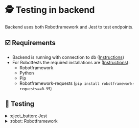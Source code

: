 # 🕵️ Testing in backend

Backend uses both Robotframework and Jest to test endpoints.

## ☑️ Requirements

 - Backend is running with connection to db (<a href='https://github.com/LibraryProjectGroup/library-project-backend#readme'>Instructions</a>)
 - For Robottests the required installations are (<a href='https://github.com/LibraryProjectGroup/library-project-frontend/blob/main/robot/aboutRobotTests.md'>Instructions</a>):
     - Robotframework
     - Python
     - Pip
     - Robotframework-requests (`pip install robotframework-requests==0.95`)

## 🧪 Testing
<details>
  <summary>:eject_button: Jest</summary>

  ### Run Jest mocks
  Add following lines to .env
  ```
OIDC_AUTH_BACKLINK_URL=http://localhost:3002/auth
OIDC_AUTH_REDIRECT_URL=http://localhost:3002/auth/oidc
  ```

 - Open terminal in the location where backend is running (if running in Docker container, open containers terminal)
 - Run following command to run tests:

```
npm run mock
```
</details>

<details>
  <summary>:robot: Robotframework</summary>

  ### Run Robotframwork tests

[*Updated 6.10.2023*]
  Currently not recommended, tests will fail because tests require username and password to be hard coded into package.json to pass, robottests are currently used in workflows where test can be ran with GitHub secrets.

  Testing with robot:

 - Run following command:
  ```
npm run test
  ```
</details>
